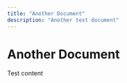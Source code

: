 ```yaml
---
title: "Another Document"
description: "Another test document"
---
```


# Another Document
Test content 